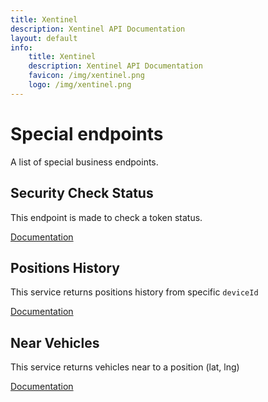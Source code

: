 ```yaml
---
title: Xentinel
description: Xentinel API Documentation
layout: default
info:
    title: Xentinel
    description: Xentinel API Documentation
    favicon: /img/xentinel.png
    logo: /img/xentinel.png
---
```


# Special endpoints

A list of special business endpoints.

## Security Check Status

This endpoint is made to check a token status.

[Documentation](/xentinel/endpoints/checkStatus)

## Positions History

This service returns positions history from specific `deviceId`

[Documentation](/xentinel/endpoints/historyPositions)

## Near Vehicles

This service returns vehicles near to a position (lat, lng)

[Documentation](/xentinel/endpoints/nearVehicles)
